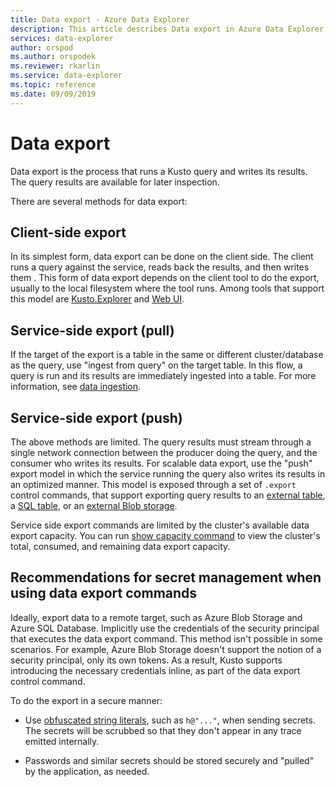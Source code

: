 ```yaml
---
title: Data export - Azure Data Explorer
description: This article describes Data export in Azure Data Explorer.
services: data-explorer
author: orspod
ms.author: orspodek
ms.reviewer: rkarlin
ms.service: data-explorer
ms.topic: reference
ms.date: 09/09/2019
---
```

# Data export

Data export is the process that runs a Kusto query and writes its results. The query results are available for later inspection.

There are several methods for data export:

## Client-side export
  In its simplest form, data export can be done on the client side. The client
  runs a query against the service, reads back the results, and then writes them
. This form of data export depends on the client tool to do the
  export, usually to the local filesystem where the tool runs. Among tools
  that support this model are [Kusto.Explorer](../../tools/kusto-explorer.md) and
  [Web UI](../../../web-query-data.md).

## Service-side export (pull)
  If the target of the export is a table in the same or different cluster/database
  as the query, use "ingest from query" on the target table. In this flow, a query is run and its results are immediately ingested into a table. For more information, see [data ingestion](../../../ingest-data-overview.md).

## Service-side export (push)
  The above methods are limited. The query results must stream through a single network connection between the producer doing the query, and the consumer who writes its results.
  For scalable data export, use the "push" export model in which the service running the query also writes its results in an optimized manner. 
  This model is exposed through a set of `.export` control commands, that support exporting query results to an [external table](export-data-to-an-external-table.md),
  a [SQL table](export-data-to-sql.md), or an [external Blob storage](export-data-to-storage.md).
  
  Service side export commands are limited by the cluster's available data export capacity.
  You can run [show capacity command](../../management/diagnostics.md#show-capacity) to view the cluster's total, consumed, and remaining data export capacity.

## Recommendations for secret management when using data export commands

Ideally, export data to a remote target, such as Azure Blob Storage and Azure SQL Database. Implicitly use the credentials of the security principal that executes the data export command. This method isn't possible in some scenarios. For example, Azure Blob Storage doesn't support the notion of a security principal, only its own tokens.
As a result, Kusto supports introducing the necessary credentials inline, as part of the data export control command.

To do the export in a secure manner:

* Use [obfuscated string literals](../../query/scalar-data-types/string.md#obfuscated-string-literals), such as `h@"..."`, when sending secrets. The secrets will be scrubbed so that they don't appear in any trace emitted internally.

* Passwords and similar secrets should be stored securely and "pulled" by the application, as needed.
